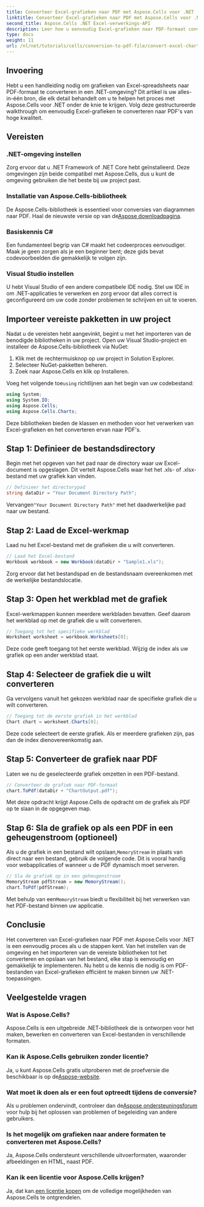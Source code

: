 ```yaml
---
title: Converteer Excel-grafieken naar PDF met Aspose.Cells voor .NET
linktitle: Converteer Excel-grafieken naar PDF met Aspose.Cells voor .NET
second_title: Aspose.Cells .NET Excel-verwerkings-API
description: Leer hoe u eenvoudig Excel-grafieken naar PDF-formaat converteert in .NET met Aspose.Cells. Onze stapsgewijze handleiding behandelt vereisten, instellingen, codevoorbeelden en veelgestelde vragen.
type: docs
weight: 11
url: /nl/net/tutorials/cells/conversion-to-pdf-file/convert-excel-charts-to-pdf/
---
```

## Invoering

Hebt u een handleiding nodig om grafieken van Excel-spreadsheets naar PDF-formaat te converteren in een .NET-omgeving? Dit artikel is uw alles-in-één bron, die elk detail behandelt om u te helpen het proces met Aspose.Cells voor .NET onder de knie te krijgen. Volg deze gestructureerde walkthrough om eenvoudig Excel-grafieken te converteren naar PDF's van hoge kwaliteit.

## Vereisten

### .NET-omgeving instellen
Zorg ervoor dat u .NET Framework of .NET Core hebt geïnstalleerd. Deze omgevingen zijn beide compatibel met Aspose.Cells, dus u kunt de omgeving gebruiken die het beste bij uw project past.

### Installatie van Aspose.Cells-bibliotheek
 De Aspose.Cells-bibliotheek is essentieel voor conversies van diagrammen naar PDF. Haal de nieuwste versie op van de[Aspose downloadpagina](https://releases.aspose.com/cells/net/).

### Basiskennis C#
Een fundamenteel begrip van C# maakt het codeerproces eenvoudiger. Maak je geen zorgen als je een beginner bent; deze gids bevat codevoorbeelden die gemakkelijk te volgen zijn.

### Visual Studio instellen
U hebt Visual Studio of een andere compatibele IDE nodig. Stel uw IDE in om .NET-applicaties te verwerken en zorg ervoor dat alles correct is geconfigureerd om uw code zonder problemen te schrijven en uit te voeren.

## Importeer vereiste pakketten in uw project

Nadat u de vereisten hebt aangevinkt, begint u met het importeren van de benodigde bibliotheken in uw project. Open uw Visual Studio-project en installeer de Aspose.Cells-bibliotheek via NuGet:

1. Klik met de rechtermuisknop op uw project in Solution Explorer.
2. Selecteer NuGet-pakketten beheren.
3. Zoek naar Aspose.Cells en klik op Installeren.

 Voeg het volgende toe`using` richtlijnen aan het begin van uw codebestand:

```csharp
using System;
using System.IO;
using Aspose.Cells;
using Aspose.Cells.Charts;
```

Deze bibliotheken bieden de klassen en methoden voor het verwerken van Excel-grafieken en het converteren ervan naar PDF's.

## Stap 1: Definieer de bestandsdirectory

Begin met het opgeven van het pad naar de directory waar uw Excel-document is opgeslagen. Dit vertelt Aspose.Cells waar het het .xls- of .xlsx-bestand met uw grafiek kan vinden.

```csharp
// Definieer het directorypad
string dataDir = "Your Document Directory Path";
```

 Vervangen`"Your Document Directory Path"` met het daadwerkelijke pad naar uw bestand.

## Stap 2: Laad de Excel-werkmap

Laad nu het Excel-bestand met de grafieken die u wilt converteren.

```csharp
// Laad het Excel-bestand
Workbook workbook = new Workbook(dataDir + "Sample1.xls");
```

Zorg ervoor dat het bestandspad en de bestandsnaam overeenkomen met de werkelijke bestandslocatie.

## Stap 3: Open het werkblad met de grafiek

Excel-werkmappen kunnen meerdere werkbladen bevatten. Geef daarom het werkblad op met de grafiek die u wilt converteren.

```csharp
// Toegang tot het specifieke werkblad
Worksheet worksheet = workbook.Worksheets[0];
```

Deze code geeft toegang tot het eerste werkblad. Wijzig de index als uw grafiek op een ander werkblad staat.

## Stap 4: Selecteer de grafiek die u wilt converteren

Ga vervolgens vanuit het gekozen werkblad naar de specifieke grafiek die u wilt converteren.

```csharp
// Toegang tot de eerste grafiek in het werkblad
Chart chart = worksheet.Charts[0];
```

Deze code selecteert de eerste grafiek. Als er meerdere grafieken zijn, pas dan de index dienovereenkomstig aan.

## Stap 5: Converteer de grafiek naar PDF

Laten we nu de geselecteerde grafiek omzetten in een PDF-bestand.

```csharp
// Converteer de grafiek naar PDF-formaat
chart.ToPdf(dataDir + "ChartOutput.pdf");
```

Met deze opdracht krijgt Aspose.Cells de opdracht om de grafiek als PDF op te slaan in de opgegeven map.

## Stap 6: Sla de grafiek op als een PDF in een geheugenstroom (optioneel)

 Als u de grafiek in een bestand wilt opslaan,`MemoryStream` in plaats van direct naar een bestand, gebruik de volgende code. Dit is vooral handig voor webapplicaties of wanneer u de PDF dynamisch moet serveren.

```csharp
// Sla de grafiek op in een geheugenstroom
MemoryStream pdfStream = new MemoryStream();
chart.ToPdf(pdfStream);
```

 Met behulp van een`MemoryStream` biedt u flexibiliteit bij het verwerken van het PDF-bestand binnen uw applicatie.

## Conclusie

Het converteren van Excel-grafieken naar PDF met Aspose.Cells voor .NET is een eenvoudig proces als u de stappen kent. Van het instellen van de omgeving en het importeren van de vereiste bibliotheken tot het converteren en opslaan van het bestand, elke stap is eenvoudig en gemakkelijk te implementeren. Nu hebt u de kennis die nodig is om PDF-bestanden van Excel-grafieken efficiënt te maken binnen uw .NET-toepassingen.

## Veelgestelde vragen

### Wat is Aspose.Cells?

Aspose.Cells is een uitgebreide .NET-bibliotheek die is ontworpen voor het maken, bewerken en converteren van Excel-bestanden in verschillende formaten.

### Kan ik Aspose.Cells gebruiken zonder licentie?

 Ja, u kunt Aspose.Cells gratis uitproberen met de proefversie die beschikbaar is op de[Aspose-website](https://releases.aspose.com/cells/net/).

### Wat moet ik doen als er een fout optreedt tijdens de conversie?

 Als u problemen ondervindt, controleer dan de[Aspose ondersteuningsforum](https://forum.aspose.com/c/cells/9) voor hulp bij het oplossen van problemen of begeleiding van andere gebruikers.

### Is het mogelijk om grafieken naar andere formaten te converteren met Aspose.Cells?

Ja, Aspose.Cells ondersteunt verschillende uitvoerformaten, waaronder afbeeldingen en HTML, naast PDF.

### Kan ik een licentie voor Aspose.Cells krijgen?

 Ja, dat kan.[een licentie kopen](https://purchase.conholdate.com/buy) om de volledige mogelijkheden van Aspose.Cells te ontgrendelen.